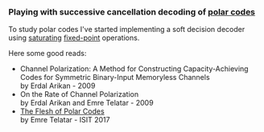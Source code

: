 
### Playing with successive cancellation decoding of [polar codes](https://en.wikipedia.org/wiki/Polar_code_(coding_theory))

To study polar codes I've started implementing a soft decision decoder using [saturating](https://en.wikipedia.org/wiki/Saturation_arithmetic) [fixed-point](https://en.wikipedia.org/wiki/Fixed-point_arithmetic) operations.

Here some good reads:
* Channel Polarization: A Method for Constructing Capacity-Achieving Codes for Symmetric Binary-Input Memoryless Channels  
by Erdal Arikan - 2009
* On the Rate of Channel Polarization  
by Erdal Arikan and Emre Telatar - 2009
* [The Flesh of Polar Codes](https://youtu.be/VhyoZSB9g0w)  
by Emre Telatar - ISIT 2017

